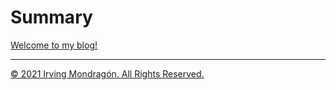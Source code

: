 # Summary

[Welcome to my blog!](welcome.md)

---

[&copy; 2021 Irving Mondragón. All Rights Reserved.]()
